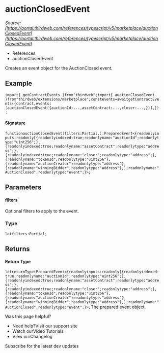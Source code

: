 # auctionClosedEvent

*Source: [https://portal.thirdweb.com/references/typescript/v5/marketplace/auctionClosedEvent](https://portal.thirdweb.com/references/typescript/v5/marketplace/auctionClosedEvent)*

* References
* auctionClosedEvent

Creates an event object for the AuctionClosed event.

## Example

`import{ getContractEvents }from"thirdweb";import{ auctionClosedEvent }from"thirdweb/extensions/marketplace";constevents=awaitgetContractEvents({contract,events: [auctionClosedEvent({auctionId:...,assetContract:...,closer:...,})],});`
#### Signature

`functionauctionClosedEvent(filters:Partial,):PreparedEvent<{readonlyinputs:readonly[{readonlyindexed:true;readonlyname:"auctionId";readonlytype:"uint256";},{readonlyindexed:true;readonlyname:"assetContract";readonlytype:"address";},{readonlyindexed:true;readonlyname:"closer";readonlytype:"address";},{readonlyname:"tokenId";readonlytype:"uint256"},{readonlyname:"auctionCreator";readonlytype:"address"},{readonlyname:"winningBidder";readonlytype:"address"},];readonlyname:"AuctionClosed";readonlytype:"event";}>;`
## Parameters

#### filters

Optional filters to apply to the event.

### Type

`letfilters:Partial;`
## Returns

#### Return Type

`letreturnType:PreparedEvent<{readonlyinputs:readonly[{readonlyindexed:true;readonlyname:"auctionId";readonlytype:"uint256";},{readonlyindexed:true;readonlyname:"assetContract";readonlytype:"address";},{readonlyindexed:true;readonlyname:"closer";readonlytype:"address";},{readonlyname:"tokenId";readonlytype:"uint256"},{readonlyname:"auctionCreator";readonlytype:"address"},{readonlyname:"winningBidder";readonlytype:"address"},];readonlyname:"AuctionClosed";readonlytype:"event";}>;`The prepared event object.

Was this page helpful?

* Need help?Visit our support site
* Watch ourVideo Tutorials
* View ourChangelog

Subscribe for the latest dev updates

